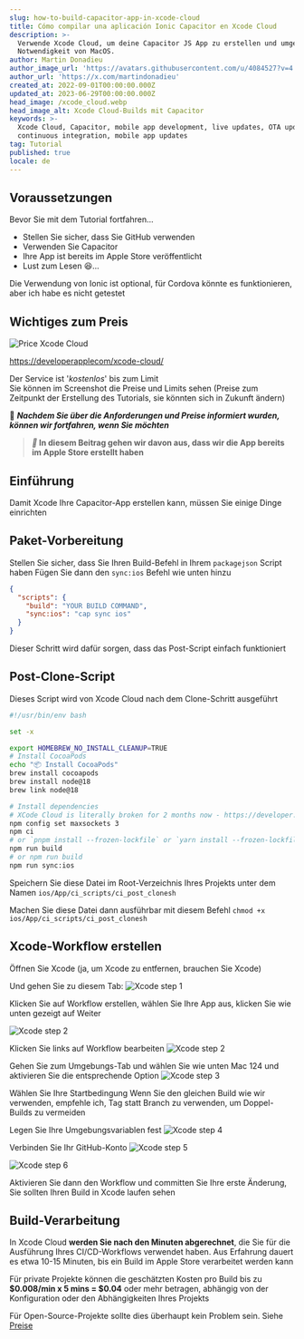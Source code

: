 ```yaml
---
slug: how-to-build-capacitor-app-in-xcode-cloud
title: Cómo compilar una aplicación Ionic Capacitor en Xcode Cloud
description: >-
  Verwende Xcode Cloud, um deine Capacitor JS App zu erstellen und umgehe die
  Notwendigkeit von MacOS.
author: Martin Donadieu
author_image_url: 'https://avatars.githubusercontent.com/u/4084527?v=4'
author_url: 'https://x.com/martindonadieu'
created_at: 2022-09-01T00:00:00.000Z
updated_at: 2023-06-29T00:00:00.000Z
head_image: /xcode_cloud.webp
head_image_alt: Xcode Cloud-Builds mit Capacitor
keywords: >-
  Xcode Cloud, Capacitor, mobile app development, live updates, OTA updates,
  continuous integration, mobile app updates
tag: Tutorial
published: true
locale: de
---
```


## Voraussetzungen

Bevor Sie mit dem Tutorial fortfahren...

-   Stellen Sie sicher, dass Sie GitHub verwenden
-   Verwenden Sie Capacitor
-   Ihre App ist bereits im Apple Store veröffentlicht
-   Lust zum Lesen 😆...

Die Verwendung von Ionic ist optional, für Cordova könnte es funktionieren, aber ich habe es nicht getestet

## Wichtiges zum Preis

![Price Xcode Cloud](/xcode_cloud_pricewebp)

[https://developerapplecom/xcode-cloud/](https://developerapplecom/xcode-cloud/)

Der Service ist '_kostenlos_' bis zum Limit  
Sie können im Screenshot die Preise und Limits sehen (Preise zum Zeitpunkt der Erstellung des Tutorials, sie könnten sich in Zukunft ändern)

🔴 **_Nachdem Sie über die Anforderungen und Preise informiert wurden, können wir fortfahren, wenn Sie möchten_**

> **_📣_ In diesem Beitrag gehen wir davon aus, dass wir die App bereits im Apple Store erstellt haben**

## Einführung

Damit Xcode Ihre Capacitor-App erstellen kann, müssen Sie einige Dinge einrichten

## Paket-Vorbereitung

Stellen Sie sicher, dass Sie Ihren Build-Befehl in Ihrem `packagejson` Script haben
Fügen Sie dann den `sync:ios` Befehl wie unten hinzu

```json
{
  "scripts": {
    "build": "YOUR BUILD COMMAND",
    "sync:ios": "cap sync ios"
  }
}
```
Dieser Schritt wird dafür sorgen, dass das Post-Script einfach funktioniert

## Post-Clone-Script
Dieses Script wird von Xcode Cloud nach dem Clone-Schritt ausgeführt

```bash
#!/usr/bin/env bash

set -x

export HOMEBREW_NO_INSTALL_CLEANUP=TRUE
# Install CocoaPods
echo "📦 Install CocoaPods"
brew install cocoapods
brew install node@18
brew link node@18

# Install dependencies
# XCode Cloud is literally broken for 2 months now - https://developer.apple.com/forums/thread/738136?answerId=774510022#774510022
npm config set maxsockets 3
npm ci
# or `pnpm install --frozen-lockfile` or `yarn install --frozen-lockfile` or bun install
npm run build 
# or npm run build
npm run sync:ios
```

Speichern Sie diese Datei im Root-Verzeichnis Ihres Projekts unter dem Namen `ios/App/ci_scripts/ci_post_clonesh`

Machen Sie diese Datei dann ausführbar mit diesem Befehl `chmod +x ios/App/ci_scripts/ci_post_clonesh`

## Xcode-Workflow erstellen

Öffnen Sie Xcode (ja, um Xcode zu entfernen, brauchen Sie Xcode)

Und gehen Sie zu diesem Tab:
![Xcode step 1](/xcode_step_1webp)

Klicken Sie auf Workflow erstellen, wählen Sie Ihre App aus, klicken Sie wie unten gezeigt auf Weiter

![Xcode step 2](/xcode_step_2webp)

Klicken Sie links auf Workflow bearbeiten
![Xcode step 2](/xcode_step_3webp)

Gehen Sie zum Umgebungs-Tab und wählen Sie wie unten Mac 124 und aktivieren Sie die entsprechende Option
![Xcode step 3](/xcode_step_3webp)

Wählen Sie Ihre Startbedingung
Wenn Sie den gleichen Build wie wir verwenden, empfehle ich, Tag statt Branch zu verwenden, um Doppel-Builds zu vermeiden

Legen Sie Ihre Umgebungsvariablen fest
![Xcode step 4](/xcode_step_4webp)

Verbinden Sie Ihr GitHub-Konto
![Xcode step 5](/xcode_step_5webp)

![Xcode step 6](/xcode_step_6webp)

Aktivieren Sie dann den Workflow und committen Sie Ihre erste Änderung, Sie sollten Ihren Build in Xcode laufen sehen

## **Build-Verarbeitung**

In Xcode Cloud **werden Sie nach den Minuten abgerechnet**, die Sie für die Ausführung Ihres CI/CD-Workflows verwendet haben. Aus Erfahrung dauert es etwa 10-15 Minuten, bis ein Build im Apple Store verarbeitet werden kann

Für private Projekte können die geschätzten Kosten pro Build bis zu **$0.008/min x 5 mins = $0.04** oder mehr betragen, abhängig von der Konfiguration oder den Abhängigkeiten Ihres Projekts

Für Open-Source-Projekte sollte dies überhaupt kein Problem sein. Siehe [Preise](https://githubcom/pricing/)